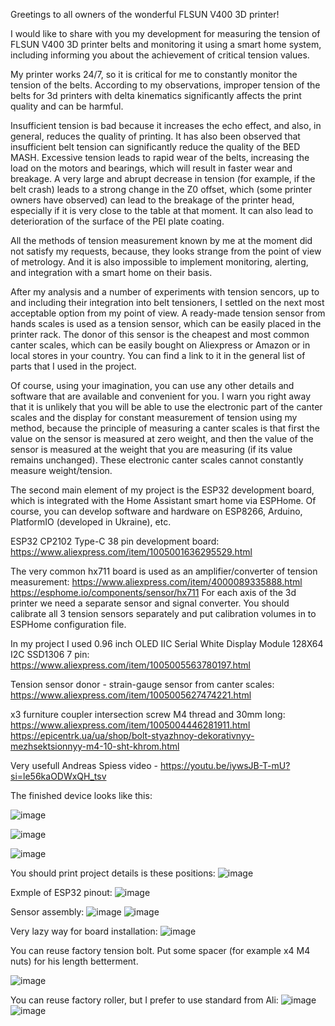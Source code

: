 Greetings to all owners of the wonderful FLSUN V400 3D printer!

I would like to share with you my development for measuring the tension of FLSUN V400 3D printer belts and monitoring it using a smart home system, including informing you about the achievement of critical tension values. 

My printer works 24/7, so it is critical for me to constantly monitor the tension of the belts. According to my observations, improper tension of the belts for 3d printers with delta kinematics significantly affects the print quality and can be harmful. 

Insufficient tension is bad because it increases the echo effect, and also, in general, reduces the quality of printing. 
It has also been observed that insufficient belt tension can significantly reduce the quality of the BED MASH. 
Excessive tension leads to rapid wear of the belts, increasing the load on the motors and bearings, which will result in faster wear and breakage. 
A very large and abrupt decrease in tension (for example, if the belt crash) leads to a strong change in the Z0 offset, which (some printer owners have observed) can lead to the breakage of the printer head, especially if it is very close to the table at that moment. It can also lead to deterioration of the surface of the PEI plate coating. 

All the methods of tension measurement known by me at the moment did not satisfy my requests, because, they looks strange from the point of view of metrology. And it is also impossible to implement monitoring, alerting, and integration with a smart home on their basis. 

After my analysis and a number of experiments with tension sencors, up to and including their integration into belt tensioners, I settled on the next most acceptable option from my point of view. 
A ready-made tension sensor from hands scales is used as a tension sensor, which can be easily placed in the printer rack. The donor of this sensor is the cheapest and most common canter scales, which can be easily bought on Aliexpress or Amazon or in local stores in your country. You can find a link to it in the general list of parts that I used in the project. 

Of course, using your imagination, you can use any other details and software that are available and convenient for you. I warn you right away that it is unlikely that you will be able to use the electronic part of the canter scales and the display for constant measurement of tension using my method, because the principle of measuring a canter scales is that first the value on the sensor is measured at zero weight, and then the value of the sensor is measured at the weight that you are measuring (if its value remains unchanged). These electronic canter scales cannot constantly measure weight/tension. 

The second main element of my project is the ESP32 development board, which is integrated with the Home Assistant smart home via ESPHome. Of course, you can develop software and hardware on ESP8266, Arduino, PlatformIO (developed in Ukraine), etc. 

ESP32 CP2102 Type-C 38 pin development board:
https://www.aliexpress.com/item/1005001636295529.html

The very common hx711 board is used as an amplifier/converter of tension measurement:
https://www.aliexpress.com/item/4000089335888.html
https://esphome.io/components/sensor/hx711
For each axis of the 3d printer we need a separate sensor and signal converter.
You should calibrate all 3 tension sensors separately and put calibration volumes in to ESPHome configuration file.

In my project I used 0.96 inch OLED IIC Serial White Display Module 128X64 I2C SSD1306 7 pin:
https://www.aliexpress.com/item/1005005563780197.html

Tension sensor donor - strain-gauge sensor from canter scales:
https://www.aliexpress.com/item/1005005627474221.html


x3 furniture coupler intersection screw M4 thread and 30mm long:
https://www.aliexpress.com/item/1005004446281911.html
https://epicentrk.ua/ua/shop/bolt-styazhnoy-dekorativnyy-mezhsektsionnyy-m4-10-sht-khrom.html


Very usefull Andreas Spiess video - https://youtu.be/iywsJB-T-mU?si=le56kaODWxQH_tsv


The finished device looks like this:

![image](https://github.com/ViktorDiy/FLSUN-V400-belts-tension/assets/147925158/12dd6dcd-d8ab-4eff-b0ed-8e984e096084)

![image](https://github.com/ViktorDiy/FLSUN-V400-belts-tension/assets/147925158/d0b93d50-dc21-419d-960d-e5a96a806bfb)

![image](https://github.com/ViktorDiy/FLSUN-V400-belts-tension/assets/147925158/e6addbb5-b1be-4ca5-baee-9ff7c4f23d66)

You should print project details is these positions:
![image](https://github.com/ViktorDiy/FLSUN-V400-belts-tension/assets/147925158/65d5e6ef-3d8d-483c-b5c2-3fbd52e43ac8)

Exmple of ESP32 pinout:
![image](https://github.com/ViktorDiy/FLSUN-V400-belts-tension/assets/147925158/12619e9a-5670-4e22-94de-9c8e3f7acfea)

Sensor assembly:
![image](https://github.com/ViktorDiy/FLSUN-V400-belts-tension/assets/147925158/2c58b598-8fc7-45e8-9ecb-6f70960a87d2)
![image](https://github.com/ViktorDiy/FLSUN-V400-belts-tension/assets/147925158/49567609-16a1-4f5a-80b6-3e45fa5f3f5a)

Very lazy way for board installation:
![image](https://github.com/ViktorDiy/FLSUN-V400-belts-tension/assets/147925158/7a9985f3-29c4-439f-b580-f5ce7045df74)

You can reuse factory tension bolt. Put some spacer (for example x4 M4 nuts) for his length betterment.

![image](https://github.com/ViktorDiy/FLSUN-V400-belts-tension/assets/147925158/d5b30114-b923-41c2-8d28-d7ac789c0842)

You can reuse factory roller, but I prefer to use standard from Ali:
![image](https://github.com/ViktorDiy/FLSUN-V400-belts-tension/assets/147925158/ef1a2e87-141a-4279-96d5-699660fde878)
![image](https://github.com/ViktorDiy/FLSUN-V400-belts-tension/assets/147925158/d053ace8-34fb-4e57-bd65-d44c6adc1a0d)





